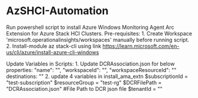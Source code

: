 # AzSHCI-Automation
Run powershell script to install Azure Windows Monitoring Agent Arc Extension for Azure Stack HCI Clusters.
Pre-requisites:
	1. Create Workspace 'microsoft.operationalinsights/workspaces' manually before running script.
	2. Install-module az stack-cli using link https://learn.microsoft.com/en-us/cli/azure/install-azure-cli-windows

Update Variables in Scripts:
	1. Update DCRAssociation.json for below properties:
		"name": "",
		"workspaceId": "",
		"workspaceResourceId": "" 
		destinations: ""  <use the same name as given as step1>
	2. update 4 variables in install_ama_extn
		$subscriptionId = "test-subscription"
		$resourceGroup = "test-rg"
		$DCRFilePath = "DCRAssociation.json" #File Path to DCR json file
		$tenantId = ""